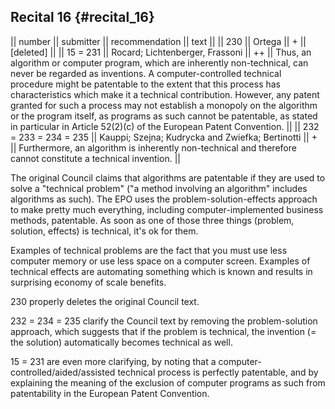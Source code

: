 ## Recital 16 {#recital_16}

\|\| number \|\| submitter \|\| recommendation \|\| text \|\| \|\| 230
\|\| Ortega \|\| + \|\| \[deleted\] \|\| \|\| 15 = 231 \|\| Rocard;
Lichtenberger, Frassoni \|\| ++ \|\| Thus, an algorithm or computer
program, which are inherently non-technical, can never be regarded as
inventions. A computer-controlled technical procedure might be
patentable to the extent that this process has characteristics which
make it a technical contribution. However, any patent granted for such a
process may not establish a monopoly on the algorithm or the program
itself, as programs as such cannot be patentable, as stated in
particular in Article 52(2)(c) of the European Patent Convention. \|\|
\|\| 232 = 233 = 234 = 235 \|\| Kauppi; Szejna; Kudrycka and Zwiefka;
Bertinotti \|\| + \|\| Furthermore, an algorithm is inherently
non-technical and therefore cannot constitute a technical invention.
\|\|

The original Council claims that algorithms are patentable if they are
used to solve a \"technical problem\" (\"a method involving an
algorithm\" includes algorithms as such). The EPO uses the
problem-solution-effects approach to make pretty much everything,
including computer-implemented business methods, patentable. As soon as
one of those three things (problem, solution, effects) is technical,
it\'s ok for them.

Examples of technical problems are the fact that you must use less
computer memory or use less space on a computer screen. Examples of
technical effects are automating something which is known and results in
surprising economy of scale benefits.

230 properly deletes the original Council text.

232 = 234 = 235 clarify the Council text by removing the
problem-solution approach, which suggests that if the problem is
technical, the invention (= the solution) automatically becomes
technical as well.

15 = 231 are even more clarifying, by noting that a
computer-controlled/aided/assisted technical process is perfectly
patentable, and by explaining the meaning of the exclusion of computer
programs as such from patentability in the European Patent Convention.
